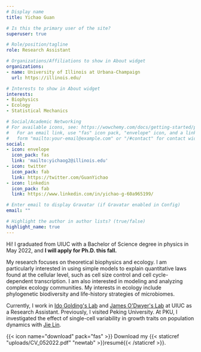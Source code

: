 ```yaml
---
# Display name
title: Yichao Guan

# Is this the primary user of the site?
superuser: true

# Role/position/tagline
role: Research Assistant

# Organizations/Affiliations to show in About widget
organizations:
- name: University of Illinois at Urbana-Champaign
  url: https://illinois.edu/

# Interests to show in About widget
interests:
- Biophysics
- Ecology
- Statistical Mechanics

# Social/Academic Networking
# For available icons, see: https://wowchemy.com/docs/getting-started/page-builder/#icons
#   For an email link, use "fas" icon pack, "envelope" icon, and a link in the
#   form "mailto:your-email@example.com" or "/#contact" for contact widget.
social:
- icon: envelope
  icon_pack: fas
  link: 'mailto:yichaog2@illinois.edu'
- icon: twitter
  icon_pack: fab
  link: https://twitter.com/GuanYichao
- icon: linkedin
  icon_pack: fab
  link: https://www.linkedin.com/in/yichao-g-60a965199/

# Enter email to display Gravatar (if Gravatar enabled in Config)
email: ""

# Highlight the author in author lists? (true/false)
highlight_name: true
---
```


Hi! I graduated from UIUC with a Bachelor of Science degree in physics in May 2022, and **I will apply for Ph.D. this fall.**

My research focuses on theoretical biophysics and ecology. I am particularly interested in using simple models to explain quantitative laws found at the cellular level, such as cell size control and cell cycle-dependent transcription. I am also interested in modeling and analyzing complex ecology communities. My interests in ecology include phylogenetic biodiversity and life-history strategies of microbiomes.

Currently, I work in [Ido Golding's Lab](https://bacteriophysics.web.illinois.edu/) and [James O'Dwyer's Lab](http://publish.illinois.edu/odwyerlab/) at UIUC as a Research Assistant. Previously, I visited Peking University. At PKU, I investigated the effect of single-cell variability in growth traits on population dynamics with [Jie Lin](http://cqb.pku.edu.cn/jlingroup/htmls/Members/Member_Linjie.html).

{{< icon name="download" pack="fas" >}} Download my {{< staticref "uploads/CV_052022.pdf" "newtab" >}}resumé{{< /staticref >}}.
